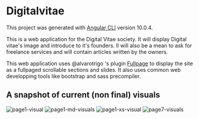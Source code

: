 # Digitalvitae

This project was generated with [Angular CLI](https://github.com/angular/angular-cli) version 10.0.4.

This is a web application for the Digital Vitae society. It will display Digital vitae's image and introduce to it's founders. Il will also be a mean to ask for freelance services and will contain articles written by the owners.

This web application uses @alvarotrigo 's plugin [Fullpage](https://github.com/alvarotrigo/fullPage.js) to display the site as a fullpaged scrollable sections and slides.
It also uses common web developping tools like bootstrap and sass precompiler.

## A snapshot of current (non final) visuals
![page1-visual](https://user-images.githubusercontent.com/26043812/109417639-be687600-79c4-11eb-9487-ae4d7a7c9681.png)
![page1-md-visuals](https://user-images.githubusercontent.com/26043812/109417689-f53e8c00-79c4-11eb-956c-66eeb2ce2c49.png)
![page1-xs-visual](https://user-images.githubusercontent.com/26043812/109417641-c2949380-79c4-11eb-9a90-4300ab01d159.png)
![page7-visuals](https://user-images.githubusercontent.com/26043812/109417647-c7594780-79c4-11eb-8b17-396b5da5a4d8.png)

